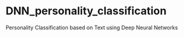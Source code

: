 # DNN_personality_classification
Personality Classification based on Text using Deep Neural Networks
